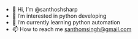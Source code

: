 - 👋 Hi, I’m @santhoshsharp
- 👀 I’m interested in python developing
- 🌱 I’m currently learning python automation
- 📫 How to reach me santhomsingh@gmail.com

<!---
santhoshsharp/santhoshsharp is a ✨ special ✨ repository because its `README.md` (this file) appears on your GitHub profile.
You can click the Preview link to take a look at your changes.
--->
